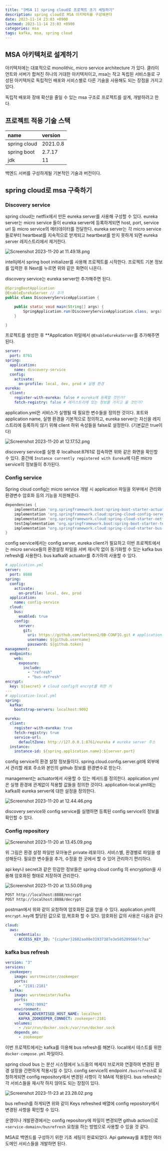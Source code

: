 ```yaml
---
title: "[MSA 1] spring cloud로 프로젝트 초기 세팅하기"
description: spring cloud로 MSA 아키텍처를 구성해본다
date: 2023-11-14 23:03 +0900
lastmod: 2023-11-14 23:03 +0900
categories: msa
tags: kafka, msa, spring cloud
---
```


## MSA 아키텍처로 설계하기

아키텍처에는 대표적으로 monolithic, micro service architecture 가 있다. 클라이언트와 서버가 합쳐진 하나의 거대한 아키텍처이고, msa는 작고 독립된 서비스들로 구성된 아키텍처로 독립적인 배포와 서비스별로 다른 기술을 사용해도 되는 장점을 가지고 있다.

독립적 배포와 장애 확산을 줄일 수 있는 msa 구조로 프로젝트를 설계, 개발하려고 한다.

## 프로젝트 적용 기술 스택

| name         | version  |
| :----------- | :------- |
| spring cloud | 2021.0.8 |
| spring boot  | 2.7.17   |
| jdk          | 11       |

백엔드 서버를 구성하게될 기본적인 기술과 버전이다.

## spring cloud로 msa 구축하기

### Discovery service

spring cloud는 netflix에서 만든 eureka server를 사용해 구성할 수 있다. eureka server는 micro service 들이 eureka server에 등록하게되면 host, port, service url 등 micro service의 메타데이터를 전달한다. eureka server는 각 micro service들로부터 heartbeat를 지속적으로 받게되고 heartbeat를 받지 못하게 되면 eureka server 레지스트리에서 제거한다.

![Screenshot 2023-11-20 at 11.49.18.png](https://github.com/nowgnas/nowgnas.github.io/assets/55802893/03e99d81-9b67-4b13-a2f8-841f3ec28aa8)

intellij에서 spring boot initializer를 사용해 프로젝트를 시작한다. 프로젝트 기본 정보를 입력한 후 Next를 누르면 위와 같은 화면이 나온다.

discovery service는 eureka server만 추가해주면 된다.

```java
@SpringBootApplication
@EnableEurekaServer // 추가
public class DiscoveryServiceApplication {

    public static void main(String[] args) {
        SpringApplication.run(DiscoveryServiceApplication.class, args);
    }

}
```

프로젝트를 생성한 후 \*\*Application 파일에서 `@EnableEurekaServer`를 추가해주면 된다.

```yaml
server:
  port: 8761
spring:
  application:
    name: discovery-service
  config:
    activate:
      on-profile: local, dev, prod # 실행 환경
eureka:
  client:
    register-with-eureka: false # eureka에 등록할 것인가?
    fetch-registry: false # 레지스트리에 있는 정보를 가지고 올 것인가?
```

application.yml은 서비스가 실행될 때 필요한 변수들을 정의한 것이다. 포트와 application name, 실행 환경을 기본적으로 정의하고, eureka server는 자신을 레지스트리에 등록하지 않기 위해 client 하위 속성들을 false로 설정한다. (기본값은 true이다)

![Screenshot 2023-11-20 at 12.17.52.png](https://github.com/nowgnas/nowgnas.github.io/assets/55802893/01ab8629-f6b5-4dbe-8449-36c8470e19dc)

discovery service를 실행 후 localhost:8761로 접속하면 위와 같은 화면을 확인할 수 있다. 중간에 `Instance currently registered with Eureka`에 다른 micro service의 정보들이 추가된다.

### Config service

Spring cloud config는 micro service 개발 시 application 파일을 외부에서 관리와 환경변수 암호화 등의 기능을 지원해준다.

```groovy
dependencies {
    implementation 'org.springframework.boot:spring-boot-starter-actuator'
    implementation 'org.springframework.cloud:spring-cloud-config-server'
    implementation 'org.springframework.cloud:spring-cloud-starter-netflix-eureka-client'
    testImplementation 'org.springframework.boot:spring-boot-starter-test'
    implementation "org.springframework.cloud:spring-cloud-starter-bus-kafka"
}
```

config service에서는 config server, eureka client가 필요하고 이번 프로젝트에서는 micro service들의 환경설정 파일을 서버 재시작 없이 동기화할 수 있는 kafka bus refresh를 사용한다. bus kafka와 actuator를 추가하여 사용할 수 있다.

```yaml
# application.yml
server:
  port: 8888
spring:
  config:
    activate:
      on-profile: local, dev, prod
  application:
    name: config-service
  cloud:
    bus:
      enabled: true
    config:
      server:
        git:
          uri: https://github.com/lotteon2/BB-CONFIG.git # application.yml 모아둔 레포 주소
          username: ${github.username}
          password: ${github.token}
management:
  endpoints:
    web:
      exposure:
        include:
          - "refresh"
          - "bus-refresh"
encrypt:
  key: ${secret} # cloud config의 encrpt를 위한 키
---
# application-local.yml
spring:
  kafka:
    bootstrap-servers: localhost:9092

eureka:
  client:
    register-with-eureka: true
    fetch-registry: true
    service-url:
      defaultZone: http://127.0.0.1:8761/eureka # eureka server 주소
  instance:
    instance-id: ${spring.application.name}:${server.port}
```

config service의 환경 설정 정보들이다. spring.cloud.config.server.git에 외부에서 관리할 레포 주소와 본인의 github 정보를 환경변수로 받는다.

management는 actuator에서 사용할 수 있는 메서드를 정의한다. application.yml은 실행 환경에 관계없이 적용할 값들을 정의한 것이다. application-local.yml에는 kafka와 eureka server에 대한 설정을 정의한다.

![Screenshot 2023-11-20 at 12.44.46.png](https://github.com/nowgnas/nowgnas.github.io/assets/55802893/e180b924-c215-4327-bdf1-9685e5d134bb)

discovery service와 config service를 실행하면 등록된 config service의 정보를 확인할 수 있다.

### Config repository

![Screenshot 2023-11-20 at 13.45.09.png](https://github.com/nowgnas/nowgnas.github.io/assets/55802893/078fbb08-4d80-4a53-a2eb-4291ea3ff905)

위 그림은 환경 설정 파일만 모아놓은 private 레포이다. 서비스별, 환경별로 파일을 생성해둔다. 필요한 변수들을 추가, 수정을 한 곳에서 할 수 있어 관리하기 편리하다.

api key나 secret과 같은 민감한 정보들은 spring cloud config 의 encryption을 사용해 암호화된 형태로 저장하여 관리한다.

![Screenshot 2023-11-20 at 13.50.09.png](https://github.com/nowgnas/nowgnas.github.io/assets/55802893/36bc60ba-ff72-4b62-a136-167a28a81f42)

```bash
POST http://localhost:8888/encrypt
POST http://localhost:8888/decrypt
```

postman에서 위와 같이 요청하여 암호화된 값을 얻을 수 있다. application.yml의 `encrypt.key`에 할당된 값으로 암,복호화 할 수 있다. 암호화된 값의 사용은 다음과 같다

```yaml
cloud:
  aws:
    credentials:
      ACCESS_KEY_ID: "{cipher}2602aa08e31937387e3e585209566fc7aa"
```

### kafka bus refresh

```yaml
version: "3"
services:
  zookeeper:
    image: wurstmeister/zookeeper
    ports:
      - "2181:2181"
  kafka:
    image: wurstmeister/kafka
    ports:
      - "9092:9092"
    environment:
      KAFKA_ADVERTISED_HOST_NAME: localhost
      KAFKA_ZOOKEEPER_CONNECT: zookeeper:2181
    volumes:
      - /var/run/docker.sock:/var/run/docker.sock
    depends_on:
      - zookeeper
```

이번 프로젝트에서는 kafka를 이용해 bus refresh를 해본다. local에서 테스트를 위한 `docker-compose.yml` 파일이다.

spring cloud bus 는 분산 시스템에서 노드들의 메세지 브로커와 연결하여 변경된 환경 설정을 간편하게 적용시킬 수 있다. config service의 endpoint `/busrefresh`로 요청하게되면 config repository에서 변경된 사항이 각 MA에 적용된다. bus refresh는 각 서비스들을 재시작 하지 않아도 되는 장점이 있다.

![Screenshot 2023-11-23 at 23.28.02.png](https://github.com/nowgnas/nowgnas.github.io/assets/55802893/53a2194c-db77-4d9e-bbcb-8dfb8d1c74cc)

bus refresh를 하게되면 위와 같이 Keys refreshed 배열에 config repository에서 변경된 사항을 확인할 수 있다.

운영이나 개발환경에서는 config repository에 파일이 변경되면 github action으로 `<service-domain>/busrefresh` 요청을 하는 방법으로 사용할 수 있을 것 같다.

MSA로 백엔드를 구성하기 위한 기초 세팅이 완료되었다. Api gateway를 포함한 여러 도메인 서비스들을 개발하면 된다.
